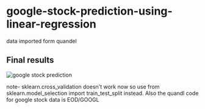 # google-stock-prediction-using-linear-regression
data imported form quandel

## Final results ##
![google stock prediction](https://user-images.githubusercontent.com/45829819/116693775-fea39f00-a9db-11eb-84b2-cc2388f35b24.JPG)

note- sklearn.cross_validation doesn't work now so use from sklearn.model_selection import train_test_split instead. Also the quandl code for google stock data is EOD/GOOGL
